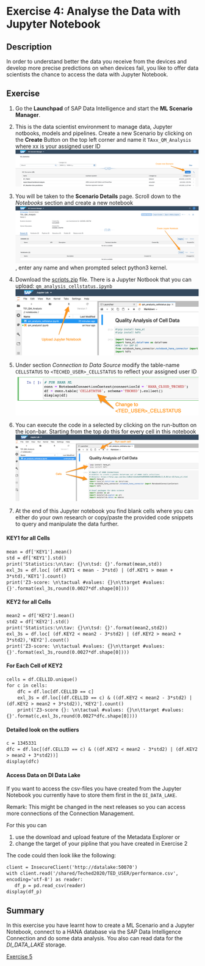 # Exercise 4: Analyse the Data with Jupyter Notebook

## Description
In order to understand better the data you receive from the devices and develop more precise predictions on when devices fail, you like to offer data scientists the chance to access the data with Jupyter Notebook.

## Exercise

1. Go the **Launchpad** of SAP Data Intelligence and start the **ML Scenario Manager**.
2. This is the data scientist environment to manage data, Jupyter notbooks, models and pipelines. Create a new Scenario by clicking on the **Create** Button on the top left corner and name it `TAxx_QM_Analysis` where xx is your assigned user ID
![Create Scenario](./images/createscenario.png)

3. You will be taken to the **Scenario Details** page. Scroll down to the *Notebooks* section and create a new notebook ![Create Scenario](./images/createjn.png), enter any name and when prompted select python3 kernel.

4. Download the [scripts.zip](../../scripts.zip) file. There is a Jupyter Notbook that you can upload: `qm_analysis_cellstatus.ipynb` ![upload](./images/uploadjn.png)
5. Under section *Connection to Data Source* modify the table-name `CELLSTATUS` to `<TECHED_USER>_CELLSTATUS` to reflect your assigned user ID ![connect_change](./images/connect_change.png)
5. You can execute the code in a selected by clicking on the run-button on the icon-bar. Starting from the top do this for every cell in this notebook ![run_cell](./images/run_cells_jnb.png)
6. At the end of this Jupyter notebook you find blank cells where you can either do your own research or copy/paste the provided code snippets to query and manipulate the data further.


#### KEY1 for all Cells
```
mean = df['KEY1'].mean()
std = df['KEY1'].std()
print('Statistics:\n\tav: {}\n\tsd: {}'.format(mean,std))
exl_3s = df.loc[ (df.KEY1 < mean - 3*std) | (df.KEY1 > mean + 3*std),'KEY1'].count()
print('Z3-score: \n\tactual #values: {}\n\ttarget #values: {}'.format(exl_3s,round(0.0027*df.shape[0])))
```

#### KEY2 for all Cells
```
mean2 = df['KEY2'].mean()
std2 = df['KEY2'].std()
print('Statistics:\n\tav: {}\n\tsd: {}'.format(mean2,std2))
exl_3s = df.loc[ (df.KEY2 < mean2 - 3*std2) | (df.KEY2 > mean2 + 3*std2),'KEY2'].count()
print('Z3-score: \n\tactual #values: {}\n\ttarget #values: {}'.format(exl_3s,round(0.0027*df.shape[0])))
```

####  For Each Cell of KEY2
```
cells = df.CELLID.unique()
for c in cells:
    dfc = df.loc[df.CELLID == c]
    exl_3s = df.loc[(df.CELLID == c) & ((df.KEY2 < mean2 - 3*std2) | (df.KEY2 > mean2 + 3*std2)),'KEY2'].count()
    print('Z3-score {}: \n\tactual #values: {}\n\ttarget #values: {}'.format(c,exl_3s,round(0.0027*dfc.shape[0])))
```

####  Detailed look on the outliers
```
c = 1345331
dfc = df.loc[(df.CELLID == c) & ((df.KEY2 < mean2 - 3*std2) | (df.KEY2 > mean2 + 3*std2))]
display(dfc)
```

#### Access Data on DI Data Lake
If you want to access the csv-files you have created from the Jupyter Notebook you currently have to store them first in the `DI_DATA_LAKE`.

Remark: This might be changed in the next releases so you can access more connections of the Connection Management.  

 For this you can

1. use the download and upload feature of the Metadata Explorer or
2. change the target of your pipline that you have created in Exercise 2

The code could then look like the following:

```
client = InsecureClient('http://datalake:50070')
with client.read('/shared/Teched2020/TED_USER/performance.csv', encoding='utf-8') as reader:
   df_p = pd.read_csv(reader)
display(df_p)
```

## Summary

In this exercise you have learnt how to create a ML Scenario and a Jupyter Notebook, connect to a HANA database via the SAP Data Intelligence Connection and do some data analysis. You also can read data for the *DI_DATA_LAKE* storage.

[Exercise 5](../ex5/README.md)
